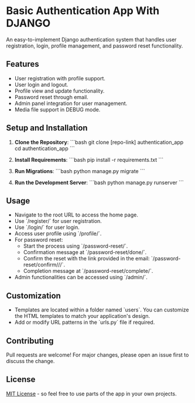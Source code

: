 # Basic Authentication App With DJANGO

An easy-to-implement Django authentication system that handles user registration, login, profile management, and password reset functionality.

## Features

- User registration with profile support.
- User login and logout.
- Profile view and update functionality.
- Password reset through email.
- Admin panel integration for user management.
- Media file support in DEBUG mode.

## Setup and Installation

1. **Clone the Repository**:
    \`\`\`bash
    git clone [repo-link] authentication_app
    cd authentication_app
    \`\`\`

2. **Install Requirements**:
    \`\`\`bash
    pip install -r requirements.txt
    \`\`\`

3. **Run Migrations**:
    \`\`\`bash
    python manage.py migrate
    \`\`\`

4. **Run the Development Server**:
    \`\`\`bash
    python manage.py runserver
    \`\`\`

## Usage

- Navigate to the root URL to access the home page.
- Use \`/register/\` for user registration.
- Use \`/login/\` for user login.
- Access user profile using \`/profile/\`.
- For password reset:
    - Start the process using \`/password-reset/\`.
    - Confirmation message at \`/password-reset/done/\`.
    - Confirm the reset with the link provided in the email: \`/password-reset/confirm/<uidb64>/<token>/\`.
    - Completion message at \`/password-reset/complete/\`.
- Admin functionalities can be accessed using \`/admin/\`.

## Customization

- Templates are located within a folder named \`users\`. You can customize the HTML templates to match your application's design.
- Add or modify URL patterns in the \`urls.py\` file if required.

## Contributing

Pull requests are welcome! For major changes, please open an issue first to discuss the change.

## License

[MIT License](LICENSE) - so feel free to use parts of the app in your own projects.

